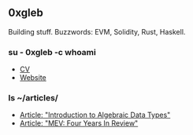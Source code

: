 ## 0xgleb

Building stuff. Buzzwords: EVM, Solidity, Rust, Haskell.

### su - 0xgleb -c whoami
- [CV](https://0xgleb.dev/cv)
- [Website](https://0xgleb.dev/)

### ls ~/articles/
- [Article: "Introduction to Algebraic Data Types"](https://0xgleb.dev/introduction-to-algebraic-data-types)
- [Article: "MEV: Four Years In Review"](https://0xgleb.dev/mev-four-years-in-review)
